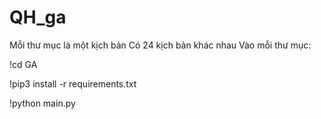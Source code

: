 # QH_ga
Mỗi thư mục là một kịch bản 
Có 24 kịch bản khác nhau
Vào mỗi thư mục:

!cd GA

!pip3 install -r requirements.txt

!python main.py
